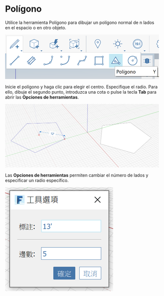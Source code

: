 # Polígono

Utilice la herramienta Polígono para dibujar un polígono normal de n lados en el espacio o en otro objeto.

![](<../.gitbook/assets/image (9) (1).png>)

Inicie el polígono y haga clic para elegir el centro. Especifique el radio. Para ello, dibuje el segundo punto, introduzca una cota o pulse la tecla **Tab** para abrir las **Opciones de herramientas**.

![](<../.gitbook/assets/image (7).png>)

Las **Opciones de herramientas** permiten cambiar el número de lados y especificar un radio específico.

![](../.gitbook/assets/image.png)
